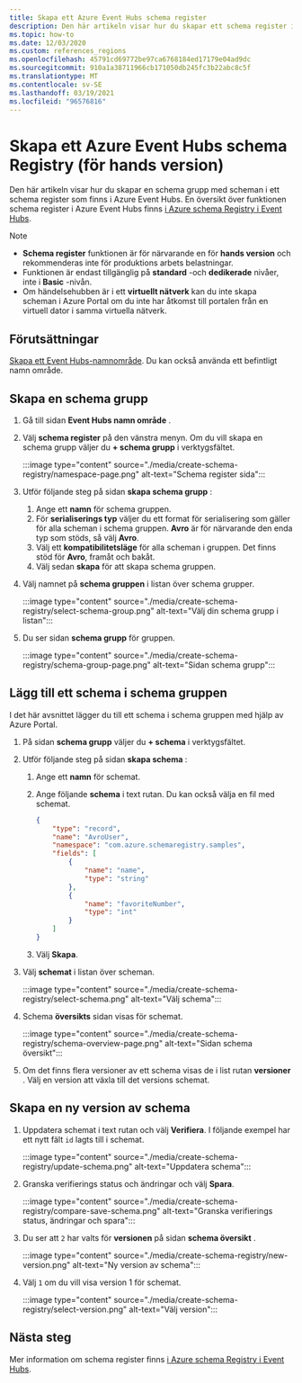 ```yaml
---
title: Skapa ett Azure Event Hubs schema register
description: Den här artikeln visar hur du skapar ett schema register i ett Azure Event Hubs-namnområde.
ms.topic: how-to
ms.date: 12/03/2020
ms.custom: references_regions
ms.openlocfilehash: 45791cd69772be97ca6768184ed17179e04ad9dc
ms.sourcegitcommit: 910a1a38711966cb171050db245fc3b22abc8c5f
ms.translationtype: MT
ms.contentlocale: sv-SE
ms.lasthandoff: 03/19/2021
ms.locfileid: "96576816"
---
```

# <a name="create-an-azure-event-hubs-schema-registry-preview"></a>Skapa ett Azure Event Hubs schema Registry (för hands version)
Den här artikeln visar hur du skapar en schema grupp med scheman i ett schema register som finns i Azure Event Hubs. En översikt över funktionen schema register i Azure Event Hubs finns [i Azure schema Registry i Event Hubs](schema-registry-overview.md).

> [!NOTE]
> - **Schema register** funktionen är för närvarande en för **hands version** och rekommenderas inte för produktions arbets belastningar.
> - Funktionen är endast tillgänglig på **standard** -och **dedikerade** nivåer, inte i **Basic** -nivån.
> - Om händelsehubben är i ett **virtuellt nätverk** kan du inte skapa scheman i Azure Portal om du inte har åtkomst till portalen från en virtuell dator i samma virtuella nätverk. 

## <a name="prerequisites"></a>Förutsättningar
[Skapa ett Event Hubs-namnområde](event-hubs-create.md#create-an-event-hubs-namespace). Du kan också använda ett befintligt namn område. 

## <a name="create-a-schema-group"></a>Skapa en schema grupp
1. Gå till sidan **Event Hubs namn område** . 
1. Välj **schema register** på den vänstra menyn. Om du vill skapa en schema grupp väljer du **+ schema grupp** i verktygsfältet. 

    :::image type="content" source="./media/create-schema-registry/namespace-page.png" alt-text="Schema register sida":::
1. Utför följande steg på sidan **skapa schema grupp** :
    1. Ange ett **namn** för schema gruppen.
    1. För **serialiserings typ** väljer du ett format för serialisering som gäller för alla scheman i schema gruppen. **Avro** är för närvarande den enda typ som stöds, så välj **Avro**. 
    1. Välj ett **kompatibilitetsläge** för alla scheman i gruppen. Det finns stöd för **Avro**, framåt och bakåt. 
    1. Välj sedan **skapa** för att skapa schema gruppen. 
1. Välj namnet på **schema gruppen** i listan över schema grupper.

    :::image type="content" source="./media/create-schema-registry/select-schema-group.png" alt-text="Välj din schema grupp i listan":::    
1. Du ser sidan **schema grupp** för gruppen.

    :::image type="content" source="./media/create-schema-registry/schema-group-page.png" alt-text="Sidan schema grupp":::
    

## <a name="add-a-schema-to-the-schema-group"></a>Lägg till ett schema i schema gruppen
I det här avsnittet lägger du till ett schema i schema gruppen med hjälp av Azure Portal. 

1. På sidan **schema grupp** väljer du **+ schema** i verktygsfältet. 
1. Utför följande steg på sidan **skapa schema** :
    1. Ange ett **namn** för schemat.
    1. Ange följande **schema** i text rutan. Du kan också välja en fil med schemat.
    
        ```json
        {
            "type": "record",
            "name": "AvroUser",
            "namespace": "com.azure.schemaregistry.samples",
            "fields": [
                {
                    "name": "name",
                    "type": "string"
                },
                {
                    "name": "favoriteNumber",
                    "type": "int"
                }
            ]
        }
        ```
    1. Välj **Skapa**. 
1. Välj **schemat** i listan över scheman. 

    :::image type="content" source="./media/create-schema-registry/select-schema.png" alt-text="Välj schema":::
1. Schema **översikts** sidan visas för schemat. 

    :::image type="content" source="./media/create-schema-registry/schema-overview-page.png" alt-text="Sidan schema översikt":::    
1. Om det finns flera versioner av ett schema visas de i list rutan **versioner** . Välj en version att växla till det versions schemat. 

## <a name="create-a-new-version-of-schema"></a>Skapa en ny version av schema

1. Uppdatera schemat i text rutan och välj **Verifiera**. I följande exempel har ett nytt fält `id` lagts till i schemat. 

    :::image type="content" source="./media/create-schema-registry/update-schema.png" alt-text="Uppdatera schema":::    
    
1. Granska verifierings status och ändringar och välj **Spara**. 

    :::image type="content" source="./media/create-schema-registry/compare-save-schema.png" alt-text="Granska verifierings status, ändringar och spara":::     
1. Du ser att `2` har valts för **versionen** på sidan **schema översikt** . 

    :::image type="content" source="./media/create-schema-registry/new-version.png" alt-text="Ny version av schema":::    
1. Välj `1` om du vill visa version 1 för schemat. 

    :::image type="content" source="./media/create-schema-registry/select-version.png" alt-text="Välj version":::    


## <a name="next-steps"></a>Nästa steg
Mer information om schema register finns [i Azure schema Registry i Event Hubs](schema-registry-overview.md).

